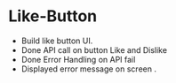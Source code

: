 # Like-Button
- Build like button UI.
- Done API call on button Like and Dislike
- Done Error Handling on API fail 
- Displayed error message on screen .